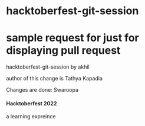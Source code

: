 # hacktoberfest-git-session
# sample request for just for displaying pull request
hacktoberfest-git-session by akhil

author of this change is Tathya Kapadia

Changes are done: Swaroopa

#### Hacktoberfest 2022

a learning expreince
